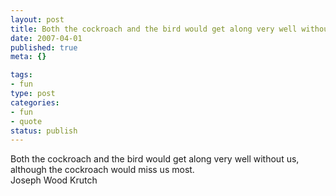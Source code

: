 ```yaml
--- 
layout: post
title: Both the cockroach and the bird would get along very well without us, although the cockroach would miss us most.
date: 2007-04-01
published: true
meta: {}

tags: 
- fun
type: post
categories: 
- fun
- quote
status: publish
---
```

Both the cockroach and the bird would get along very well without us, although the cockroach would miss us most.<br />Joseph Wood Krutch
